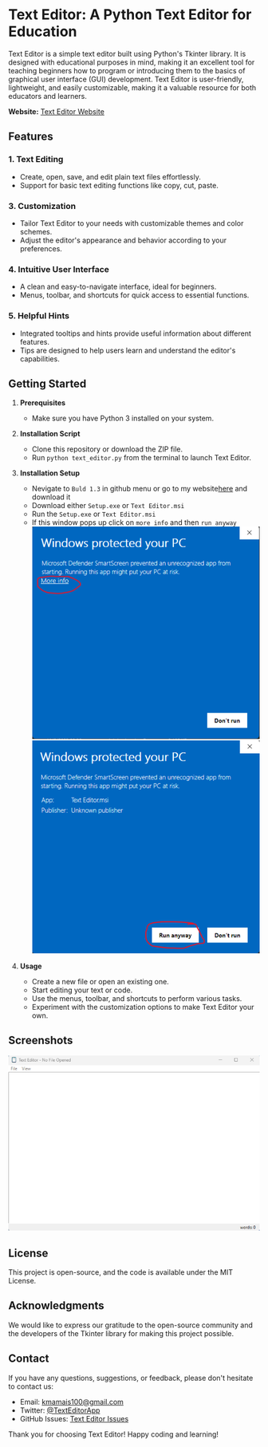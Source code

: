 # Text Editor: A Python Text Editor for Education

Text Editor is a simple text editor built using Python's Tkinter library. It is designed with educational purposes in mind, making it an excellent tool for teaching beginners how to program or introducing them to the basics of graphical user interface (GUI) development. Text Editor is user-friendly, lightweight, and easily customizable, making it a valuable resource for both educators and learners.

**Website:** [Text Editor Website](https://user5012.github.io/Text_Editor/)

## Features

### 1. **Text Editing**
   - Create, open, save, and edit plain text files effortlessly.
   - Support for basic text editing functions like copy, cut, paste.
### 3. **Customization**
   - Tailor Text Editor to your needs with customizable themes and color schemes.
   - Adjust the editor's appearance and behavior according to your preferences.

### 4. **Intuitive User Interface**
   - A clean and easy-to-navigate interface, ideal for beginners.
   - Menus, toolbar, and shortcuts for quick access to essential functions.
   
### 5. **Helpful Hints**
   - Integrated tooltips and hints provide useful information about different features.
   - Tips are designed to help users learn and understand the editor's capabilities.

## Getting Started

1. **Prerequisites**
   - Make sure you have Python 3 installed on your system.
2. **Installation Script**
   - Clone this repository or download the ZIP file.
   - Run `python text_editor.py` from the terminal to launch Text Editor.

3. **Installation Setup**
   - Nevigate to `Buld 1.3` in github menu or go to my website[here](https://user5012.github.io/Text_Editor/download.html) and download it
   - Download either `Setup.exe` or `Text Editor.msi`
   - Run the `Setup.exe` or `Text Editor.msi`
   - If this window pops up click on `more info` and then `run anyway`
![Windows Protection png 1](screenshots/Windows-protect-screenshot1.png)
![Windows Protection png 2](screenshots/Windows-protect-screenshot2.png)

4. **Usage**
   - Create a new file or open an existing one.
   - Start editing your text or code.
   - Use the menus, toolbar, and shortcuts to perform various tasks.
   - Experiment with the customization options to make Text Editor your own.

## Screenshots

![Text Editor Screenshot](screenshots/screenshot.png)

## License

This project is open-source, and the code is available under the MIT License.

## Acknowledgments

We would like to express our gratitude to the open-source community and the developers of the Tkinter library for making this project possible.

## Contact

If you have any questions, suggestions, or feedback, please don't hesitate to contact us:

- Email: kmamais100@gmail.com
- Twitter: [@TextEditorApp](https://twitter.com/TextEdiorApp)
- GitHub Issues: [Text Editor Issues](https://github.com/user5012/Text-Editor/issues)

Thank you for choosing Text Editor! Happy coding and learning!
